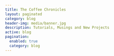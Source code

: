 ```yaml
---
title: The Coffee Chronicles
layout: paginated
category: blog
header-img: media/banner.jpg
description: Tutorials, Musings and New Projects
active: blog
pagination:
  enabled: true
  category: blog
---
```


